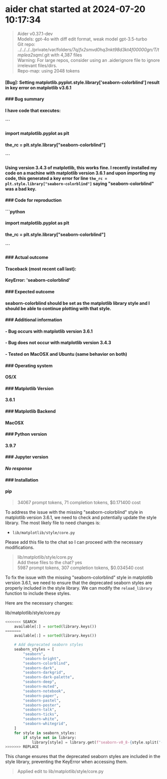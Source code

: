 
# aider chat started at 2024-07-20 10:17:34

> Aider v0.37.1-dev  
> Models: gpt-4o with diff edit format, weak model gpt-3.5-turbo  
> Git repo: ../../../../private/var/folders/7q/_fx2smvd0hq3nkt98d3kt4f00000gn/T/tmplea2sqm_/.git with 4,387 files  
> Warning: For large repos, consider using an .aiderignore file to ignore irrelevant files/dirs.  
> Repo-map: using 2048 tokens  

#### [Bug]: Setting matplotlib.pyplot.style.library['seaborn-colorblind'] result in key error on matplotlib v3.6.1  
#### ### Bug summary  
####   
#### I have code that executes:  
#### ```  
#### import matplotlib.pyplot as plt  
#### the_rc = plt.style.library["seaborn-colorblind"]  
#### ```  
####   
#### Using version 3.4.3 of matplotlib, this works fine. I recently installed my code on a machine with matplotlib version 3.6.1 and upon importing my code, this generated a key error for line `the_rc = plt.style.library["seaborn-colorblind"]` saying "seaborn-colorblind" was a bad key.  
####   
#### ### Code for reproduction  
####   
#### ```python  
#### import matplotlib.pyplot as plt  
#### the_rc = plt.style.library["seaborn-colorblind"]  
#### ```  
####   
####   
#### ### Actual outcome  
####   
#### Traceback (most recent call last):  
#### KeyError: 'seaborn-colorblind'  
####   
#### ### Expected outcome  
####   
#### seaborn-colorblind should be set as the matplotlib library style and I should be able to continue plotting with that style.  
####   
#### ### Additional information  
####   
#### - Bug occurs with matplotlib version 3.6.1  
#### - Bug does not occur with matplotlib version 3.4.3  
#### - Tested on MacOSX and Ubuntu (same behavior on both)  
####   
#### ### Operating system  
####   
#### OS/X  
####   
#### ### Matplotlib Version  
####   
#### 3.6.1  
####   
#### ### Matplotlib Backend  
####   
#### MacOSX  
####   
#### ### Python version  
####   
#### 3.9.7  
####   
#### ### Jupyter version  
####   
#### _No response_  
####   
#### ### Installation  
####   
#### pip  
> 34067 prompt tokens, 71 completion tokens, $0.171400 cost  

To address the issue with the missing "seaborn-colorblind" style in matplotlib version 3.6.1, we need to check and potentially update the style library. The most likely file to need changes is:

- `lib/matplotlib/style/core.py`

Please add this file to the chat so I can proceed with the necessary modifications.

> lib/matplotlib/style/core.py  
> Add these files to the chat? yes  
> 5987 prompt tokens, 307 completion tokens, $0.034540 cost  

To fix the issue with the missing "seaborn-colorblind" style in matplotlib version 3.6.1, we need to ensure that the deprecated seaborn styles are properly included in the style library. We can modify the `reload_library` function to include these styles.

Here are the necessary changes:

lib/matplotlib/style/core.py
```python
<<<<<<< SEARCH
    available[:] = sorted(library.keys())
=======
    available[:] = sorted(library.keys())

    # Add deprecated seaborn styles
    seaborn_styles = [
        "seaborn",
        "seaborn-bright",
        "seaborn-colorblind",
        "seaborn-dark",
        "seaborn-darkgrid",
        "seaborn-dark-palette",
        "seaborn-deep",
        "seaborn-muted",
        "seaborn-notebook",
        "seaborn-paper",
        "seaborn-pastel",
        "seaborn-poster",
        "seaborn-talk",
        "seaborn-ticks",
        "seaborn-white",
        "seaborn-whitegrid",
    ]
    for style in seaborn_styles:
        if style not in library:
            library[style] = library.get(f"seaborn-v0_8-{style.split('-')[-1]}", {})
>>>>>>> REPLACE
```

This change ensures that the deprecated seaborn styles are included in the style library, preventing the KeyError when accessing them.

> Applied edit to lib/matplotlib/style/core.py  
